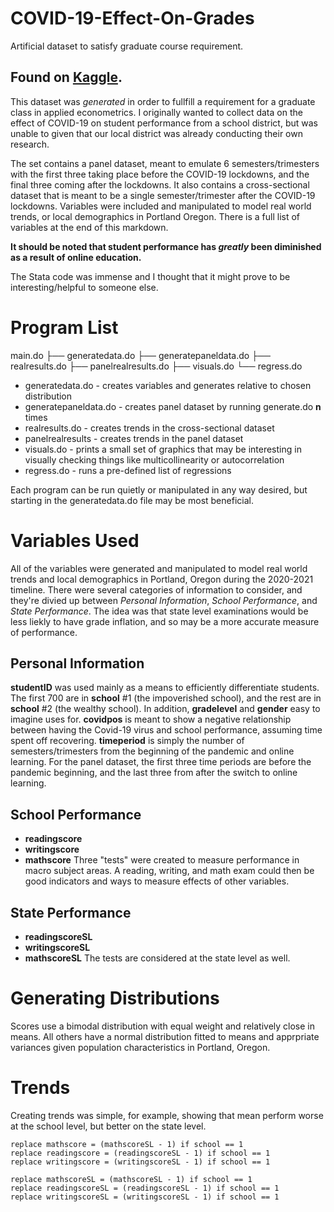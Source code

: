 # COVID-19-Effect-On-Grades
Artificial dataset to satisfy graduate course requirement. 

Found on [Kaggle](https://www.kaggle.com/dylanbollard/covid19-effect-on-grades-constructed-dataset).
---

This dataset was *generated* in order to fullfill a requirement for a graduate class in applied econometrics. I originally wanted to collect data on the effect of COVID-19 on student performance from a school district, but was unable to given that our local district was already conducting their own research. 

The set contains a panel dataset, meant to emulate 6 semesters/trimesters with the first three taking place before the COVID-19 lockdowns, and the final three coming after the lockdowns. It also contains a cross-sectional dataset that is meant to be a single semester/trimester after the COVID-19 lockdowns. Variables were included and manipulated to model real world trends, or local demographics in Portland Oregon. There is a full list of variables at the end of this markdown.

**It should be noted that student performance has *greatly* been diminished as a result of online education.**

The Stata code was immense and I thought that it might prove to be interesting/helpful to someone else. 

# Program List
main.do
├── generatedata.do
 ├── generatepaneldata.do
  ├── realresults.do
   ├── panelrealresults.do
     ├── visuals.do
       └── regress.do

+ generatedata.do - creates variables and generates relative to chosen distribution
+ generatepaneldata.do - creates panel dataset by running generate.do **n** times
+ realresults.do - creates trends in the cross-sectional dataset
+ panelrealresults - creates trends in the panel dataset
+ visuals.do - prints a small set of graphics that may be interesting in visually checking things like multicollinearity or autocorrelation
+ regress.do - runs a pre-defined list of regressions

Each program can be run quietly or manipulated in any way desired, but starting in the generatedata.do file may be most beneficial. 

# Variables Used
All of the variables were generated and manipulated to model real world trends and local demographics in Portland, Oregon during the 2020-2021 timeline. There were several categories of information to consider, and they're divied up between *Personal Information*, *School Performance*, and *State Performance*. The idea was that state level examinations would be less liekly to have grade inflation, and so may be a more accurate measure of performance. 

## Personal Information
**studentID** was used mainly as a means to efficiently differentiate students. The first 700 are in **school** #1 (the impoverished school), and the rest are in **school** #2 (the wealthy school). In addition, **gradelevel** and **gender** easy to imagine uses for. **covidpos** is meant to show a negative relationship between having the Covid-19 virus and school performance, assuming time spent off recovering. **timeperiod** is simply the number of semesters/trimesters from the beginning of the pandemic and online learning. For the panel dataset, the first three time periods are before the pandemic beginning, and the last three from after the switch to online learning. 

## School Performance
+ **readingscore**
+ **writingscore**
+ **mathscore**
Three "tests" were created to measure performance in macro subject areas. A reading, writing, and math exam could then be good indicators and ways to measure effects of other variables. 

## State Performance
+ **readingscoreSL**
+ **writingscoreSL**
+ **mathscoreSL**
The tests are considered at the state level as well. 

# Generating Distributions 
Scores use a bimodal distribution with equal weight and relatively close in means. All others have a normal distribution fitted to means and apprpriate variances given population characteristics in Portland, Oregon. 

# Trends
Creating trends was simple, for example, showing that mean perform worse at the school level, but better on the state level. 
~~~
replace mathscore = (mathscoreSL - 1) if school == 1
replace readingscore = (readingscoreSL - 1) if school == 1
replace writingscore = (writingscoreSL - 1) if school == 1

replace mathscoreSL = (mathscoreSL - 1) if school == 1
replace readingscoreSL = (readingscoreSL - 1) if school == 1
replace writingscoreSL = (writingscoreSL - 1) if school == 1
~~~